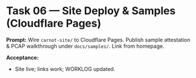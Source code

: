 # Task 06 — Site Deploy & Samples (Cloudflare Pages)
**Prompt:**
Wire `carnot-site/` to Cloudflare Pages. Publish sample attestation & PCAP walkthrough under `docs/samples/`. Link from homepage.

**Acceptance:**
- Site live; links work; WORKLOG updated.
